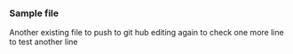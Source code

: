 ### Sample file
Another existing file to push to git hub
editing again to check 
one more line to test
another line
